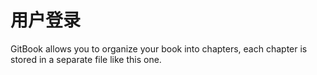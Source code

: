 # 用户登录

GitBook allows you to organize your book into chapters, each chapter is stored in a separate file like this one.

